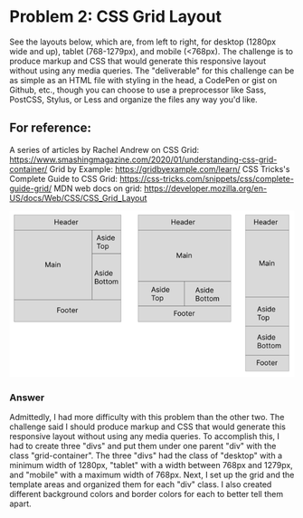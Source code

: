 # Problem 2: CSS Grid Layout
See the layouts below, which are, from left to right, for desktop (1280px wide and up), tablet (768-1279px), and mobile (<768px). The challenge is to produce markup and CSS that would generate this responsive layout without using any media queries. The "deliverable" for this challenge can be as simple as an HTML file with styling in the head, a CodePen or gist on Github, etc., though you can choose to use a preprocessor like Sass, PostCSS, Stylus, or Less and organize the files any way you'd like.

## For reference:
A series of articles by Rachel Andrew on CSS Grid: https://www.smashingmagazine.com/2020/01/understanding-css-grid-container/
Grid by Example: https://gridbyexample.com/learn/
CSS Tricks's Complete Guide to CSS Grid: https://css-tricks.com/snippets/css/complete-guide-grid/
MDN web docs on grid: https://developer.mozilla.org/en-US/docs/Web/CSS/CSS_Grid_Layout

![Grid templates for the "desktop", "tablet", and "mobile" layouts](./grid-picture.png)

 ### Answer
 Admittedly, I had more difficulty with this problem than the other two.  The challenge said I should produce markup and CSS that would generate this responsive layout without using any media queries.  To accomplish this, I had to create three "divs" and put them under one parent "div" with the class "grid-container".  The three "divs" had the class of "desktop" with a minimum width of 1280px, "tablet" with a width between 768px and 1279px, and "mobile" with a maximum width of 768px.  Next, I set up the grid and the template areas and organized them for each "div" class.  I also created different background colors and border colors for each to better tell them apart.
